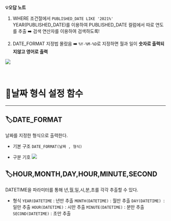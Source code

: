 **💡오답 노트**
1. WHERE 조건절에서 `PUBLISHED_DATE LIKE '2021%'`
YEAR(PUBLISHED_DATE)를 이용하여 PUBLISHED_DATE 컬럼에서 따로 연도를 추출
➡️ 검색 연산자를 이용하여 검색하도록!


2. DATE_FORMAT 지정법 몰랐음
➡️ `%Y-%M-%D`로 지정하면 월과 일이 **숫자로 출력되지않고 영어로 출력**

![](https://velog.velcdn.com/images/dxstyblxe/post/44d5e48b-d8fc-476f-b922-9341a42bb8f9/image.png)




<br/>

# 📖날짜 형식 설정 함수
---
## 🏷️DATE_FORMAT
날짜를 지정한 형식으로 출력한다.

- 기본 구조
`DATE_FORMAT(날짜 , 형식)`

- 구분 기호
![](https://velog.velcdn.com/images/dxstyblxe/post/1354a9af-bfdb-429e-9cf1-e60aaa354589/image.png)

## 🏷️HOUR,MONTH,DAY,HOUR,MINUTE,SECOND
DATETIME을 파라미터를 통해 년,월,일,시,분,초를 각각 추출할 수 있다.

- 형식
`YEAR(DATETIME` : 년만 추출
`MONTH(DATETIME)` : 월만 추출
`DAY(DATETIME) `: 일만 추출
`HOUR(DATETIME)` : 시만 추출
`MINUTE(DATETIME)` : 분만 추출
`SECOND(DATETIME)` : 초만 추출

